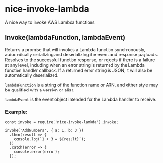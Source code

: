 # nice-invoke-lambda

A nice way to invoke AWS Lambda functions

## invoke(lambdaFunction, lambdaEvent)

Returns a promise that will invokes a Lambda function synchronously,
automatically serializing and deserializing the event and response payloads.
Resolves to the successful function response, or rejects if there is a failure
at any level, including when an error string is returned by the Lambda function
handler callback. If a returned error string is JSON, it will also be
automatically deserialized.

`lambdaFunction` is a string of the function name or ARN, and either style
may be qualified with a version or alias.

`lambdaEvent` is the event object intended for the Lambda handler to receive.

### Example:
```
const invoke = require('nice-invoke-lambda').invoke;

invoke('AddNumbers', { a: 1, b: 3 })
  .then(result => {
    console.log(`1 + 3 = ${result}`);
  })
  .catch(error => {
    console.error(error);
  });
```

